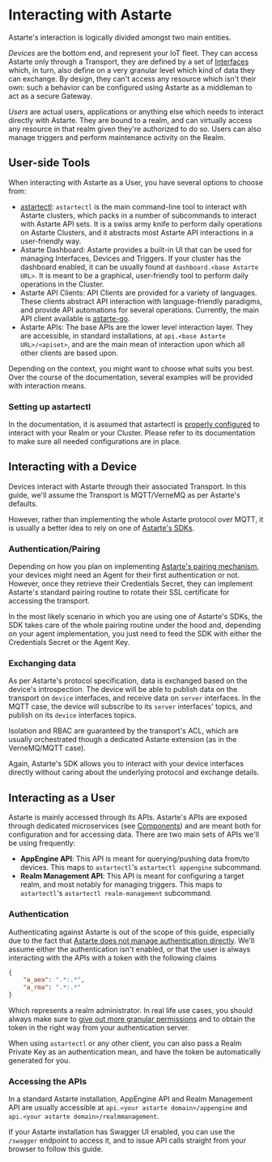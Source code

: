 # Interacting with Astarte

Astarte's interaction is logically divided amongst two main entities.

*Devices* are the bottom end, and represent your IoT fleet. They can access Astarte only through a Transport, they are defined by a set of [Interfaces](030-interface.html) which, in turn, also define on a very granular level which kind of data they can exchange. By design, they can't access any resource which isn't their own: such a behavior can be configured using Astarte as a middleman to act as a secure Gateway.

*Users* are actual users, applications or anything else which needs to interact directly with Astarte. They are bound to a realm, and can virtually access any resource in that realm given they're authorized to do so. Users can also manage triggers and perform maintenance activity on the Realm.

## User-side Tools

When interacting with Astarte as a User, you have several options to choose from:

* [astartectl](https://github.com/astarte-platform/astartectl): `astartectl` is the main command-line tool to interact with Astarte clusters, which packs
  in a number of subcommands to interact with Astarte API sets. It is a swiss army knife to perform daily operations on Astarte Clusters, and it abstracts
  most Astarte API interactions in a user-friendly way.
* Astarte Dashboard: Astarte provides a built-in UI that can be used for managing Interfaces, Devices and Triggers. If your cluster has the dashboard enabled, it can
  be usually found at `dashboard.<base Astarte URL>`. It is meant to be a graphical, user-friendly tool to perform daily operations in the Cluster.
* Astarte API Clients: API Clients are provided for a variety of languages. These clients abstract API interaction with language-friendly paradigms, and provide
  API automations for several operations. Currently, the main API client available is [astarte-go](https://github.com/astarte-platform/astarte-go).
* Astarte APIs: The base APIs are the lower level interaction layer. They are accessible, in standard installations, at `api.<base Astarte URL>/<apiset>`, and are
  the main mean of interaction upon which all other clients are based upon.

Depending on the context, you might want to choose what suits you best. Over the course of the documentation, several examples will be provided with
interaction means.

### Setting up astartectl

In the documentation, it is assumed that astartectl is [properly configured](https://github.com/astarte-platform/astartectl/tree/release-1.0#configuration) to interact with your Realm or your Cluster. Please refer to its documentation to make sure all needed configurations are in place.

## Interacting with a Device

Devices interact with Astarte through their associated Transport. In this guide, we'll assume the Transport is MQTT/VerneMQ as per Astarte's defaults.

However, rather than implementing the whole Astarte protocol over MQTT, it is usually a better idea to rely on one of [Astarte's SDKs](https://github.com/search?q=org%3Aastarte-platform+sdk).

### Authentication/Pairing

Depending on how you plan on implementing [Astarte's pairing mechanism](050-pairing_mechanism.html), your devices might need an Agent for their first authentication or not. However, once they retrieve their Credentials Secret, they can implement Astarte's standard pairing routine to rotate their SSL certificate for accessing the transport.

In the most likely scenario in which you are using one of Astarte's SDKs, the SDK takes care of the whole pairing routine under the hood and, depending on your agent implementation, you just need to feed the SDK with either the Credentials Secret or the Agent Key.

### Exchanging data

As per Astarte's protocol specification, data is exchanged based on the device's introspection. The device will be able to publish data on the transport on `device` interfaces, and receive data on `server` interfaces. In the MQTT case, the device will subscribe to its `server` interfaces' topics, and publish on its `device` interfaces topics.

Isolation and RBAC are guaranteed by the transport's ACL, which are usually orchestrated though a dedicated Astarte extension (as in the VerneMQ/MQTT case).

Again, Astarte's SDK allows you to interact with your device interfaces directly without caring about the underlying protocol and exchange details.

## Interacting as a User

Astarte is mainly accessed through its APIs. Astarte's APIs are exposed through dedicated microservices (see [Components](020-components.html)) and are meant both for configuration and for accessing data. There are two main sets of APIs we'll be using frequently:

* **AppEngine API**: This API is meant for querying/pushing data from/to devices. This maps to `astartectl`'s `astartectl appengine` subcommand.
* **Realm Management API**: This API is meant for configuring a target realm, and most notably for managing triggers. This maps to `astartectl`'s `astartectl realm-management` subcommand.

### Authentication

Authenticating against Astarte is out of the scope of this guide, especially due to the fact that [Astarte does not manage authentication directly](070-auth.html). We'll assume either the authentication isn't enabled, or that the user is always interacting with the APIs with a token with the following claims

```json
{
    "a_aea": ".*:.*",
    "a_rma": ".*:.*"
}
```

Which represents a realm administrator. In real life use cases, you should always make sure to [give out more granular permissions](070-auth.html#granular-claims) and to obtain the token in the right way from your authentication server.

When using `astartectl` or any other client, you can also pass a Realm Private Key as an authentication mean, and have the token be automatically generated for you.

### Accessing the APIs

In a standard Astarte installation, AppEngine API and Realm Management API are usually accessible at `api.<your astarte domain>/appengine` and `api.<your astarte domain>/realmmanagement`.

If your Astarte installation has Swagger UI enabled, you can use the `/swagger` endpoint to access it, and to issue API calls straight from your browser to follow this guide.
